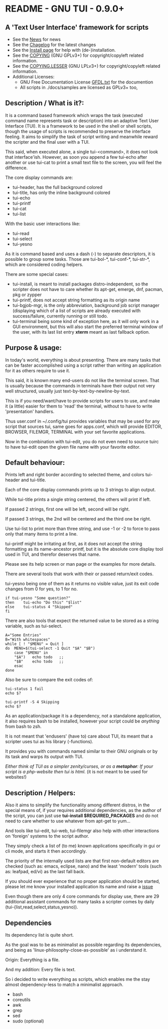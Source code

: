 README - GNU TUI - 0.9.0+
=========================

A 'Text User Interface' framework for scripts
-------------------------------------------
* See the [News](docs/NEWS) for news
* See the [Chagelog](ChangeLog) for the latest changes
* See the [Install page](docs/INSTALL.md) for help with (de-)installation.
* See the [COPYING](COPYING) (GNU GPLv3+) for copyright/copyleft related information.
* See the [COPYING.LESSER](COPYING.LESSER) (GNU LPLv3+) for copyright/copyleft related information.
* Additional Licenses:
    * GNU Free Documentation License [GFDL.txt](docs/GFDL.txt) for the documention
    * All scripts in ./docs/samples are licensed as GPLv3+ too, 


Description / What is it?:
--------------------------

It is a command based framework which wraps the task (executed command name represents task or description) into an adaptive Text User Interface (TUI).
It is a framework to be used in the shell or shell scripts, though the usage of scripts is recommended to preserve the interface feeling.
It aims to simplify the task of script writing and meanwhile reward the scripter and the final user with a TUI.

This said, when executed alone, a single tui-\<command\>, it does not look that interface'ish.
However, as soon you append a few tui-echo after another or use tui-cat to print a small text file to the screen, you will feel the difference.

The core display commands are:

* tui-header, has the full background colored
* tui-title, has only the inline background colored
* tui-echo
* tui-printf
* tui-cat
* tui-list

With the basic user interactions like:

* tui-read
* tui-select
* tui-yesno

As it is command based and uses a dash (-) to separate descriptors, it is possible to group some tasks.
Those are tui-bol-\*, tui-conf-\*, tui-str-\*, which are considered coding helpers.

There are some special cases:

*	tui-install, is meant to install packages distro-independent, so the scripter does not have to care whether its apt-get, emerge, dnf, pacman, pkg or zypper
*	tui-printf, does not accept string formatting as its origin name
*	tui-bgjob-mgr, is the only abbreviation, background job script manager (displaying which of a list of scripts are already executed with success/failure, currently running or still todo.
*	tui-terminal being some kind of exception here, as it will only work in a GUI environment, but this will also start the preferred terminal window of the user, with its last list entry **xterm** meant as last fallback option.



Purpose & usage:
-----------------

In today's world, everything is about presenting. There are many tasks that can be faster accomplished using a script rather than writing an application for it as others require to use it.

This said, it is known many end-users do not like the terminal screen. That is usually because the commands in terminals have their output not very well structured, usually just text-by-text-by-newline-by-text.

This is if you need/want/have to provide scripts for users to use, and make it (a little) easier for them to 'read' the terminal, without to have to write 'presentation' handlers.

Thus user.conf in ~/.config/tui provides variables that may be used for any script that sources tui, same goes for apps.conf, which will provide EDITOR, BROWSER, FILEMGR, TERMINAL with your set favorite applications.

Now in the combination with tui-edit, you do not even need to source tuirc to have tui-edit open the given file name with your favorite editor.



Default behaviour:
------------------
Prints left and right border according to selected theme, and colors tui-header and tui-title.

Each of the core display commands prints up to 3 strings to align output.

While tui-title prints a single string centered, the others will print if left.

If passed 2 strings, first one will be left, second will be right.

If passed 3 strings, the 2nd will be centered and the third one be right.

Use tui-list to print more than three string, and use -1 or -2 to force to pass only that many items to print a line.

tui-printf might be irritating at first, as it does not accept the string formatting as its name-ancestor printf, but it is the absolute core display tool used in TUI, and therefor deserves that name.

Please see its help screen or man page or the examples for more details.

There are several tools that work with their or passed return/exit codes.

tui-yesno being one of them as it returns no visible value, just its exit code changes from 0 for yes, to 1 for no.

	if tui-yesno "Some question?"
	then	tui-echo "Do this" "$list"
	else	tui-status 4 "Skipped"
	fi

There are also tools that expect the returned value to be stored as a string variable, such as tui-select.

	A="Some Entries"
	B="With whitespaces"
	while [ ! "$MENU" = Quit ]
	do	MENU=$(tui-select -1 Quit "$A" "$B")
		case "$MENU" in
		"$A")	echo todo	;;
		"$B"	echo todo	;;
		esac
	done

Also be sure to compare the exit codes of:

	tui-status 1 fail
	echo $?
	
	tui-printf -S 4 Skipping
	echo $?

As an application/package it is a dependency, not a standalone application, it also requires bash to be installed, however your script could be _anything_ from bash to zsh.

It is not meant that 'endusers' (have to) care about TUI, its meant that a scripter uses tui as his library (-functions).

It provides you with commands named similar to their GNU originals or by its task and warps its output with TUI.

_Either think of TUI as a simpler zenity/curses, or as a **metaphor**: If your script is a php-website then tui is html._ (it is not meant to be used for websites!)



Description / Helpers:
----------------------

Also it aims to simplify the functionality among different distros, in the special means of, 
if your requires additional dependencies, as the author of the script, 
you can just use **tui-install $REQUIRED\_PACKAGES** and do not need to care whether to use whatever from apt-get to yum...

And tools like tui-edit, tui-web, tui-filemgr also help with other interactions on 'foreign' systems to the script author.

They simply check a list of (to me) known applications specifically in gui or cli mode, and starts it then accordingly.

The priority of the internally used lists are that first non-default editors are checked (such as: emacs, eclipse, nano) and the least 'modern' tools (such as: leafpad, ed/vi) as the last fall back.

If you should ever experience that no proper application should be started, please let me know your installed application its name and raise a [issue](https://github.com/sri-arjuna/tui/issues)

Even though there are only 4 core commands for display use, there are 29 additional assistant commands for many tasks a scripter comes by daily (tui-{list,read,select,status,yesno)).



Dependencies
-------------

Its dependency list is quite short.

As the goal was to be as minimalist as possible regarding its dependencies, 
and being as 'linux-philosophy-close-as-possible' as i understand it.

Origin:
	Everything is a file.

And my addition:
	Every file is text.

So i decided to write everything as scripts, which enables me the stay almost dependency-less to match a minimalist approach.

*	bash
*	coreutils
*	awk
*	grep
*	sed
*	sudo (optional)

